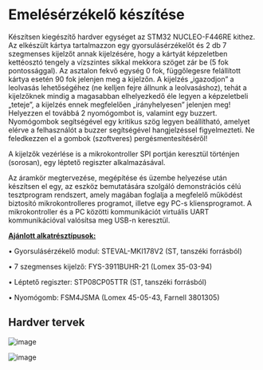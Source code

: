 # Emelésérzékelő készítése

Készítsen kiegészítő hardver egységet az STM32 NUCLEO-F446RE kithez. Az elkészült kártya tartalmazzon egy
gyorsulásérzékelőt és 2 db 7 szegmenses kijelzőt annak kijelzésére, hogy a kártyát képzeletben kettéosztó tengely
a vízszintes síkkal mekkora szöget zár be (5 fok pontossággal). Az asztalon fekvő egység 0 fok, függőlegesre
felállított kártya esetén 90 fok jelenjen meg a kijelzőn. A kijelzés „igazodjon” a leolvasás lehetőségéhez (ne kelljen
fejre állnunk a leolvasáshoz), tehát a kijelzőknek mindig a magasabban elhelyezkedő éle legyen a képzeletbeli
„teteje”, a kijelzés ennek megfelelően „irányhelyesen” jelenjen meg! Helyezzen el továbbá 2 nyomógombot is,
valamint egy buzzert. Nyomógombok segítségével egy kritikus szög legyen beállítható, amelyet elérve a
felhasználót a buzzer segítségével hangjelzéssel figyelmezteti. Ne feledkezzen el a gombok (szoftveres)
pergésmentesítéséről!

A kijelzők vezérlése is a mikrokontroller SPI portján keresztül történjen (sorosan), egy léptető regiszter
alkalmazásával.

Az áramkör megtervezése, megépítése és üzembe helyezése után készítsen el egy, az eszköz bemutatására
szolgáló demonstrációs célú tesztprogram rendszert, amely magában foglalja a megfelelő működést biztosító
mikrokontrolleres programot, illetve egy PC-s kliensprogramot. A mikrokontroller és a PC közötti kommunikációt
virtuális UART kommunikációval valósítsa meg USB-n keresztül.

**<ins>Ajánlott alkatrésztípusok:</ins>**

• Gyorsulásérzékelő modul: STEVAL-MKI178V2 (ST, tanszéki forrásból)

• 7 szegmenses kijelző: FYS-3911BUHR-21 (Lomex 35-03-94)

• Léptető regiszter: STP08CP05TTR (ST, tanszéki forrásból)

• Nyomógomb: FSM4JSMA (Lomex 45-05-43, Farnell 3801305)


## Hardver tervek
![image](https://github.com/bnyitrai03/Tilt_detector/assets/126956031/1c6b67fa-e40d-46f7-a7b0-b9aaf6ccb050)

![image](https://github.com/bnyitrai03/Tilt_detector/assets/126956031/81d32335-cc66-4527-816f-2e3c9c7b56c2)

